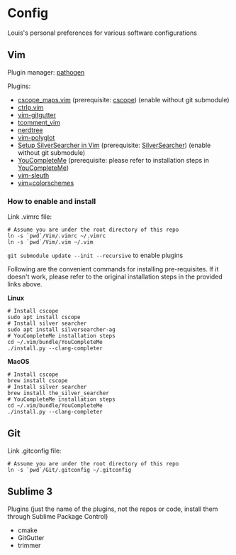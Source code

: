 # Config
Louis's personal preferences for various software configurations

## Vim
Plugin manager: [pathogen](https://github.com/tpope/vim-pathogen)

Plugins:
* [cscope_maps.vim](http://cscope.sourceforge.net/cscope_maps.vim) (prerequisite: [cscope](http://cscope.sourceforge.net/)) (enable without git submodule)
* [ctrlp.vim](https://github.com/kien/ctrlp.vim)
* [vim-gitgutter](https://github.com/airblade/vim-gitgutter)
* [tcomment_vim](https://github.com/tomtom/tcomment_vim)
* [nerdtree](https://github.com/scrooloose/nerdtree)
* [vim-polyglot](https://github.com/sheerun/vim-polyglot)
* [Setup SilverSearcher in Vim](https://robots.thoughtbot.com/faster-grepping-in-vim) (prerequisite: [SilverSearcher](https://github.com/ggreer/the_silver_searcher)) (enable without git submodule)
* [YouCompleteMe](https://github.com/Valloric/YouCompleteMe) (prerequisite: please refer to installation steps in [YouCompleteMe](https://github.com/Valloric/YouCompleteMe))
* [vim-sleuth](https://github.com/tpope/vim-sleuth)
* [vim=colorschemes](https://github.com/flazz/vim-colorschemes.git)

### How to enable and install

Link .vimrc file:
```
# Assume you are under the root directory of this repo
ln -s `pwd`/Vim/.vimrc ~/.vimrc
ln -s `pwd`/Vim/.vim ~/.vim
```

`git submodule update --init --recursive` to enable plugins

Following are the convenient commands for installing pre-requisites. If it doesn't work, please refer to the original installation steps in the provided links above.

**Linux**
```
# Install cscope
sudo apt install cscope
# Install silver searcher
sudo apt install silversearcher-ag
# YouCompleteMe installation steps
cd ~/.vim/bundle/YouCompleteMe
./install.py --clang-completer
```
**MacOS**
```
# Install cscope
brew install cscope
# Install silver searcher
brew install the_silver_searcher
# YouCompleteMe installation steps
cd ~/.vim/bundle/YouCompleteMe
./install.py --clang-completer
```

## Git
Link .gitconfig file:
```
# Assume you are under the root directory of this repo
ln -s `pwd`/Git/.gitconfig ~/.gitconfig
```

## Sublime 3 
Plugins (just the name of the plugins, not the repos or code, install them through Sublime Package Control)
* cmake
* GitGutter
* trimmer

